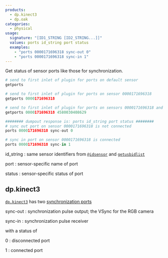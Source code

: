 ```yaml
---
products:
  - dp.kinect3
  - dp.oak
categories:
  - physical
usage:
  signature: "[ID1_STRING [ID2_STRING...]]"
  values: ports id_string port status
  examples:
    - "ports 0000171696318 sync-out 0"
    - "ports 0000171696318 sync-in 1"
---
```


Get status of sensor ports like those for synchronization.

```python
# send to first inlet of plugin for ports on default sensor
getports

# send to first inlet of plugin for ports on sensor 0000171696318
getports 0000171696318

# send to first inlet of plugin for ports on sensors 0000171696318 and 4580030408629
getports 0000171696318 4580030408629

######## dumpout response is: ports id_string port status ########
# sync out port on sensor 0000171696318 is not connected
ports 0000171696318 sync-out 0

# sync in port on sensor 0000171696318 is connected
ports 0000171696318 sync-in 1
```

id_string
: same sensor identifiers from [`@idsensor`](../attributes/idsensor.md)
  and [`getusbidlist`](getusbidlist.md)

port
: sensor-specific name of port

status
: sensor-specific status of port

## dp.kinect3

[`dp.kinect3`](../../dp.kinect3/) has two
[synchronization ports](https://learn.microsoft.com/en-US/azure/Kinect-dk/multi-camera-sync)

sync-out
: synchronization pulse output; the VSync for the RGB camera

sync-in
: synchronization pulse receiver

with a status of

0
: disconnected port

1
: connected port
